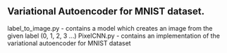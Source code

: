 ## Variational Autoencoder for MNIST dataset.
label_to_image.py - contains a model which creates an image from the given label (0, 1, 2, 3 ...)
PixelCNN.py - contains an implementation of the variational autoencoder for MNIST dataset